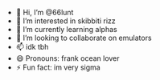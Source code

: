 - 👋 Hi, I’m @66lunt
- 👀 I’m interested in skibbiti rizz
- 🌱 I’m currently learning alphas
- 💞️ I’m looking to collaborate on emulators
- 📫 idk tbh 
- 😄 Pronouns: frank ocean lover
- ⚡ Fun fact: im very sigma

<!---
66lunt/66lunt is a ✨ special ✨ repository because its `README.md` (this file) appears on your GitHub profile.
You can click the Preview link to take a look at your changes.
--->
